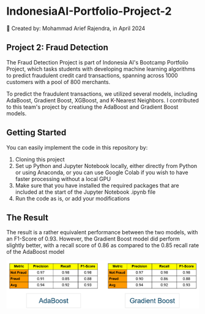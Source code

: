 # IndonesiaAI-Portfolio-Project-2
📁 Created by: Mohammad Arief Rajendra, in April 2024

## Project 2: Fraud Detection

The Fraud Detection Project is part of Indonesia AI's Bootcamp Portfolio Project, which tasks students with developing machine learning algorithms to predict fraudulent credit card transactions, spanning across 1000 customers with a pool of 800 merchants. 

To predict the fraudulent transactions, we utilized several models, including AdaBoost, Gradient Boost, XGBoost, and K-Nearest Neighbors. I contributed to this team's project by creatiung the AdaBoost and Gradient Boost models.

## Getting Started

You can easily implement the code in this repository by:

1. Cloning this project
2. Set up Python and Jupyter Notebook locally, either directly from Python or using Anaconda, or you can use Google Colab if you wish to have faster processing without a local GPU
3. Make sure that you have installed the required packages that are included at the start of the Jupyter Notebook .ipynb file
4. Run the code as is, or add your modifications

## The Result

The result is a rather equivalent performance between the two models, with an F1-Score of 0.93. However, the Gradient Boost model did perform slightly better, with a recall score of 0.86 as compared to the 0.85 recall rate of the AdaBoost model

![](./Fraud-Detection-Results.png)